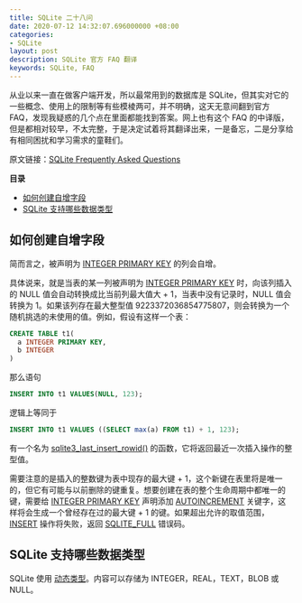 ```yaml
---
title: SQLite 二十八问
date: 2020-07-12 14:32:07.696000000 +08:00
categories:
- SQLite
layout: post
description: SQLite 官方 FAQ 翻译
keywords: SQLite, FAQ
---
```


从业以来一直在做客户端开发，所以最常用到的数据库是 SQLite，但其实对它的一些概念、使用上的限制等有些模棱两可，并不明确，这天无意间翻到官方 FAQ，发现我疑惑的几个点在里面都能找到答案。网上也有这个 FAQ 的中译版，但是都相对较早，不太完整，于是决定试着将其翻译出来，一是备忘，二是分享给有相同困扰和学习需求的童鞋们。

原文链接：[SQLite Frequently Asked Questions][1]

**目录**

<!-- vim-markdown-toc GFM -->
* [如何创建自增字段](#如何创建自增字段)
* [SQLite 支持哪些数据类型](#sqlite-支持哪些数据类型)

<!-- vim-markdown-toc -->

## 如何创建自增字段

简而言之，被声明为 [INTEGER PRIMARY KEY][2] 的列会自增。

具体说来，就是当表的某一列被声明为 [INTEGER PRIMARY KEY][2] 时，向该列插入的 NULL 值会自动转换成比当前列最大值大 + 1，当表中没有记录时，NULL 值会转换为 1。如果该列存在最大整型值 9223372036854775807，则会转换为一个随机挑选的未使用的值。例如，假设有这样一个表：

```sql
CREATE TABLE t1(
  a INTEGER PRIMARY KEY,
  b INTEGER
)
```

那么语句

```sql
INSERT INTO t1 VALUES(NULL, 123);
```

逻辑上等同于

```sql
INSERT INTO t1 VALUES ((SELECT max(a) FROM t1) + 1, 123);
```

有一个名为 [sqlite3_last_insert_rowid()][3] 的函数，它将返回最近一次插入操作的整型值。

需要注意的是插入的整数键为表中现存的最大键 + 1，这个新键在表里将是唯一的，但它有可能与以前删除的键重复。想要创建在表的整个生命周期中都唯一的键，需要给 [INTEGER PRIMARY KEY][2] 声明添加 [AUTOINCREMENT][4] 关键字，这样将会生成一个曾经存在过的最大键 + 1 的键。如果超出允许的取值范围，[INSERT][5] 操作将失败，返回 [SQLITE_FULL][6] 错误码。

## SQLite 支持哪些数据类型

SQLite 使用 [动态类型][7]。内容可以存储为 INTEGER，REAL，TEXT，BLOB 或 NULL。

[1]: https://www.sqlite.org/faq.html
[2]: https://www.sqlite.org/lang_createtable.html#rowid
[3]: https://www.sqlite.org/c3ref/last_insert_rowid.html
[4]: https://www.sqlite.org/autoinc.html
[5]: https://www.sqlite.org/lang_insert.html
[6]: https://www.sqlite.org/rescode.html#full
[7]: https://www.sqlite.org/datatype3.html
